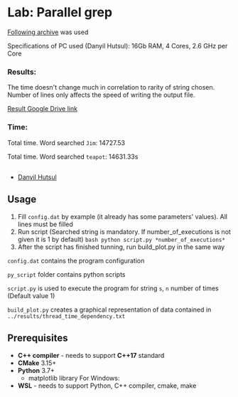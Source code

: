 # Lab: Parallel grep
 [Following archive](https://drive.google.com/file/d/1SjA1pEz_H6OBQq4jmOnTnsKqsW0V1WDE/view) was used

Specifications of PC used (Danyil Hutsul):
16Gb RAM, 4 Cores, 2.6 GHz per Core

### Results: 
The time doesn't change much in correlation to rarity of string chosen. Number of lines only affects the speed of writing the output file.

[Result Google Drive link](https://drive.google.com/drive/folders/1CBiDOnEO_dS9i6WU9HhQWAXH3_kgXrda?usp=sharing)

### Time:

Total time. Word searched `Jim`: 14727.53

Total time. Word searched `teapot`: 14631.33s

##

 - [Danyil Hutsul](https://github.com/DanHutsul)

## Usage
1. Fill `config.dat` by example (it already has some parameters' values). All lines must be filled
2. Run script (Searched string is mandatory. If number_of_executions is not given it is 1 by default)
```bash python script.py *number_of_executions*```
3. After the script has finished tunning, run build_plot.py in the same way

`config.dat` contains the program configuration

`py_script` folder contains python scripts

`script.py` is used to execute the program for string `s`, `n` number of times (Default value 1)

`build_plot.py` creates a graphical representation of data contained in `../results/thread_time_dependency.txt`

## Prerequisites

 - **C++ compiler** - needs to support **C++17** standard
 - **CMake** 3.15+
 - **Python** 3.7+
   - matplotlib library
 For Windows:
 - **WSL** - needs to support Python, C++ compiler, cmake, make
